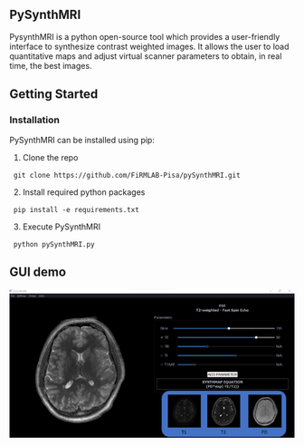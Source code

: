 ## PySynthMRI
PysynthMRI is a python open-source tool which provides a user-friendly interface to synthesize contrast weighted images. It allows the user to load quantitative maps and adjust virtual scanner parameters to obtain, in real time, the best images.

## Getting Started
### Installation
PySynthMRI can be installed using pip:

1. Clone the repo
  ```
   git clone https://github.com/FiRMLAB-Pisa/pySynthMRI.git
   ```
2. Install required python packages
  ```
   pip install -e requirements.txt
   ```
3. Execute PySynthMRI
  ```
   python pySynthMRI.py
   ```
## GUI demo
![Alt text](docs/gui_example.png?raw=true "GUI")
